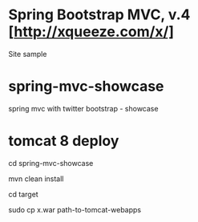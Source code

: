 
# Spring Bootstrap MVC, v.4 [http://xqueeze.com/x/]
Site sample

# spring-mvc-showcase
spring mvc with twitter bootstrap - showcase

# tomcat 8 deploy

cd spring-mvc-showcase

mvn clean install

cd target

sudo cp x.war path-to-tomcat-webapps

